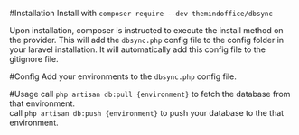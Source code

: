 #Installation
Install with ```composer require --dev themindoffice/dbsync```

Upon installation, composer is instructed to execute the install method on the provider.
This will add the ```dbsync.php``` config file to the config folder in your laravel installation.
It will automatically add this config file to the gitignore file.

#Config
Add your environments to the ```dbsync.php``` config file.

#Usage
call ```php artisan db:pull {environment}``` to fetch the database from that environment.  
call ```php artisan db:push {environment}``` to push your database to the that environment.
